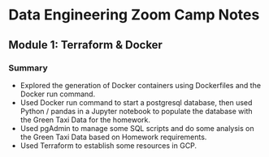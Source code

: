 # Data Engineering Zoom Camp Notes
## Module 1: Terraform & Docker
### Summary
- Explored the generation of Docker containers using Dockerfiles and the Docker run command.
- Used Docker run command to start a postgresql database, then used Python / pandas in a Jupyter notebook to populate the database with the Green Taxi Data for the homework.
- Used pgAdmin to manage some SQL scripts and do some analysis on the Green Taxi Data based on Homework requirements.
- Used Terraform to establish some resources in GCP.
